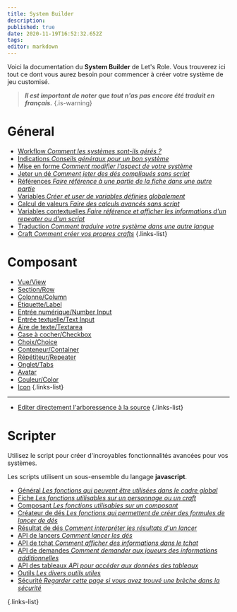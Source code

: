```yaml
---
title: System Builder
description: 
published: true
date: 2020-11-19T16:52:32.652Z
tags: 
editor: markdown
---
```


Voici la documentation du **System Builder** de Let's Role. Vous trouverez ici tout ce dont vous aurez besoin pour commencer à créer votre système de jeu customisé.

> ***Il est important de noter que tout n'as pas encore été traduit en français.***
{.is-warning}


# Géneral
* [Workflow *Comment les systèmes sont-ils gérés ?*](/fr/system-builder/general/workflow) 
* [Indications *Conseils généraux pour un bon système*](/fr/system-builder/general/guidelines)
* [Mise en forme *Comment modifier l'aspect de votre système*](/fr/system-builder/general/styling) 
* [Jeter un dé *Comment jeter des dés compliqués sans script*](/fr/system-builder/general/rolling-dice) 
* [Références *Faire référence à une partie de la fiche dans une autre partie*](/fr/system-builder/general/references) 
* [Variables *Créer et user de variables définies globalement*](/fr/system-builder/general/variables) 
* [Calcul de valeurs *Faire des calculs avancés sans script*](/fr/system-builder/general/computed-values) 
* [Variables contextuelles *Faire référence et afficher les informations d'un repeater ou d'un script*](/fr/system-builder/general/context-variables) 
* [Traduction *Comment traduire votre système dans une autre langue*](/fr/system-builder/general/translations) 
* [Craft *Comment créer vos propres crafts*](/fr/system-builder/general/craft) 
{.links-list}

# Composant
* [Vue/View](/system-builder/component/view) 
* [Section/Row](/system-builder/component/row) 
* [Colonne/Column](/system-builder/component/column) 
* [Étiquette/Label](/system-builder/component/label) 
* [Entrée numérique/Number Input](/system-builder/component/number-input) 
* [Entrée textuelle/Text Input](/system-builder/component/text-input) 
* [Aire de texte/Textarea](/system-builder/component/textarea) 
* [Case à cocher/Checkbox](/system-builder/component/checkbox)
* [Choix/Choice](/system-builder/component/choice)
* [Conteneur/Container](/system-builder/component/container) 
* [Répétiteur/Repeater](/system-builder/component/repeater)
* [Onglet/Tabs](/system-builder/component/tabs)
* [Avatar](/system-builder/component/avatar)
* [Couleur/Color](/system-builder/component/color)
* [Icon](/system-builder/component/icon) 
{.links-list}
---
* [Editer directement l'arboressence à la source](/fr/system-builder/scripting/source-editor) 
{.links-list}

# Scripter
Utilisez le script pour créer d'incroyables fonctionnalités avancées pour vos systèmes. 

Les scripts utilisent un sous-ensemble du langage **javascript**. 

* [Général *Les fonctions qui peuvent être utilisées dans le cadre global*](/system-builder/scripting/global)
* [Fiche *Les fonctions utilisables sur un personnage ou un craft*](/system-builder/scripting/sheet)
* [Composant *Les fonctions utilisables sur un composant*](/system-builder/scripting/component)
* [Créateur de dés *Les fonctions qui permettent de créer des formules de lancer de dés*](/system-builder/scripting/dice-builder)
* [Résultat de dés *Comment interpréter les résultats d'un lancer*](/system-builder/scripting/dice-result)
* [API de lancers *Comment lancer les dés*](/system-builder/scripting/dice-api)
* [API de tchat *Comment afficher des informations dans le tchat*](/system-builder/scripting/bindings)
* [API de demandes *Comment demander aux joueurs des informations additionnelles*](/system-builder/scripting/prompt)
* [API des tableaux *API pour accéder aux données des tableaux*](/system-builder/scripting/tables)
* [Outils *Les divers outils utiles*](/system-builder/scripting/utilities)
* [Sécurité *Regarder cette page si vous avez trouvé une brèche dans la sécurité*](/system-builder/scripting/security)

{.links-list}
